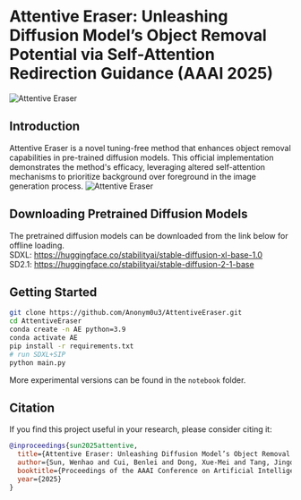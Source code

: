 # Attentive Eraser: Unleashing Diffusion Model’s Object Removal Potential via Self-Attention Redirection Guidance (AAAI 2025)
![Attentive Eraser](http://industry-algo.oss-cn-zhangjiakou.aliyuncs.com/tmp/tiankai/moreresults.png "The object removal results of Attentive Eraser.")

## Introduction
Attentive Eraser is a novel tuning-free method that enhances object removal capabilities in pre-trained diffusion models. This official implementation demonstrates the method's efficacy, leveraging altered self-attention mechanisms to prioritize background over foreground in the image generation process.
![Attentive Eraser](http://industry-algo.oss-cn-zhangjiakou.aliyuncs.com/tmp/tiankai/RG.png "The overview of our proposed Attentive Eraser")

## Downloading Pretrained Diffusion Models
The pretrained diffusion models can be downloaded from the link below for offline loading.  
SDXL: <https://huggingface.co/stabilityai/stable-diffusion-xl-base-1.0>  
SD2.1: <https://huggingface.co/stabilityai/stable-diffusion-2-1-base>

## Getting Started
```bash
git clone https://github.com/Anonym0u3/AttentiveEraser.git
cd AttentiveEraser
conda create -n AE python=3.9
conda activate AE
pip install -r requirements.txt
# run SDXL+SIP
python main.py
```

More experimental versions can be found in the `notebook` folder.
## Citation
If you find this project useful in your research, please consider citing it:

```bibtex
@inproceedings{sun2025attentive,
  title={Attentive Eraser: Unleashing Diffusion Model’s Object Removal Potential via Self-Attention Redirection Guidance},
  author={Sun, Wenhao and Cui, Benlei and Dong, Xue-Mei and Tang, Jingqun},
  booktitle={Proceedings of the AAAI Conference on Artificial Intelligence},
  year={2025}
}

